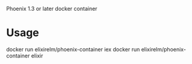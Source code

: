Phoenix 1.3 or later docker container

Usage
=====
docker run elixirelm/phoenix-container iex
docker run elixirelm/phoenix-container elixir
